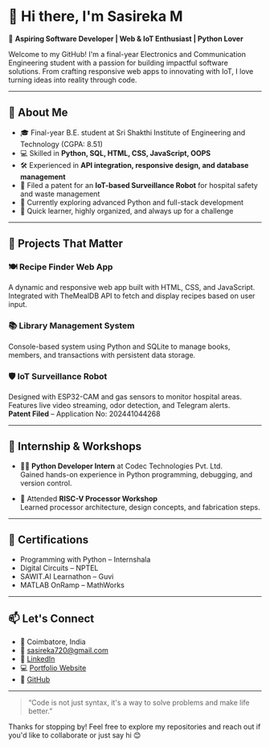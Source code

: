 # 👋 Hi there, I'm Sasireka M

🎯 **Aspiring Software Developer | Web & IoT Enthusiast | Python Lover**

Welcome to my GitHub! I'm a final-year Electronics and Communication Engineering student with a passion for building impactful software solutions. From crafting responsive web apps to innovating with IoT, I love turning ideas into reality through code.

---

## 🚀 About Me

- 🎓 Final-year B.E. student at Sri Shakthi Institute of Engineering and Technology (CGPA: 8.51)
- 💻 Skilled in **Python, SQL, HTML, CSS, JavaScript, OOPS**
- 🛠️ Experienced in **API integration, responsive design, and database management**
- 🤖 Filed a patent for an **IoT-based Surveillance Robot** for hospital safety and waste management
- 🌱 Currently exploring advanced Python and full-stack development
- 🧠 Quick learner, highly organized, and always up for a challenge

---

## 💼 Projects That Matter

### 🍽️ Recipe Finder Web App
A dynamic and responsive web app built with HTML, CSS, and JavaScript. Integrated with TheMealDB API to fetch and display recipes based on user input.

### 📚 Library Management System
Console-based system using Python and SQLite to manage books, members, and transactions with persistent data storage.

### 🛡️ IoT Surveillance Robot
Designed with ESP32-CAM and gas sensors to monitor hospital areas. Features live video streaming, odor detection, and Telegram alerts.  
**Patent Filed** – Application No: 202441044268

---

## 🧪 Internship & Workshops

- 👩‍💻 **Python Developer Intern** at Codec Technologies Pvt. Ltd.  
  Gained hands-on experience in Python programming, debugging, and version control.

- 🧠 Attended **RISC-V Processor Workshop**  
  Learned processor architecture, design concepts, and fabrication steps.

---

## 📜 Certifications

- Programming with Python – Internshala  
- Digital Circuits – NPTEL  
- SAWIT.AI Learnathon – Guvi  
- MATLAB OnRamp – MathWorks  

---

## 📫 Let's Connect

- 📍 Coimbatore, India  
- 📧 sasireka720@gmail.com  
- 🔗 [LinkedIn](https://www.linkedin.com/in/sasireka-m-032153277/)  
- 💻 [Portfolio Website](https://sasireka-m.github.io/Portfolio_Website/)  
- 🐙 [GitHub](https://github.com/Sasireka-m)

---

> “Code is not just syntax, it's a way to solve problems and make life better.”

Thanks for stopping by! Feel free to explore my repositories and reach out if you'd like to collaborate or just say hi 😊
